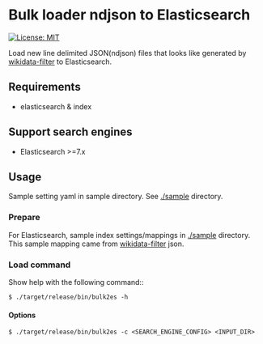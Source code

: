 # Bulk loader ndjson to Elasticsearch

[![License: MIT](https://img.shields.io/badge/License-MIT-yellow.svg)](https://opensource.org/licenses/MIT)

Load new line delimited JSON(ndjson) files that looks like generated by [wikidata-filter](https://github.com/johtani/wikidata-filter) to Elasticsearch.

## Requirements

* elasticsearch & index

## Support search engines

* Elasticsearch >=7.x

## Usage

Sample setting yaml in sample directory. See [./sample](./sample) directory. 

### Prepare

For Elasticsearch, sample index settings/mappings in [./sample](sample) directory.
This sample mapping came from [wikidata-filter](https://github.com/johtani/wikidata-filter) json.

### Load command
Show help with the following command::

```
$ ./target/release/bin/bulk2es -h
```

#### Options

```
$ ./target/release/bin/bulk2es -c <SEARCH_ENGINE_CONFIG> <INPUT_DIR>
```

